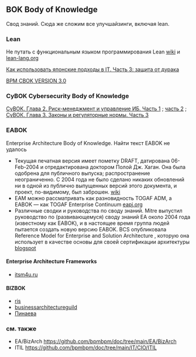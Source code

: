 ## BOK  Body of Knowledge
Свод знаний. Сюда же сложим все улучшайзинги, включая lean. 
### Lean
Не путать с функциональным языком программирования Lean [wiki](https://ru.m.wikipedia.org/wiki/Lean) и [lean-lang.org](https://lean-lang.org/about/)

[Как использовать японские подходы в IT. Часть 3: защита от дурака](https://habr.com/ru/companies/selectel/articles/888486/)


[BPM CBOK VERSION 3.0](https://archive.org/stream/ABPMPCBOKGuideEnglish/ABPMP_CBOK_Guide_English_djvu.txt)

### CyBOK Cybersecurity Body of Knowledge
[CyBOK. Глава 2. Риск-менеджмент и управление ИБ. Часть 1](https://habr.com/ru/companies/securityvison/articles/897124/) ; [часть 2](https://habr.com/ru/companies/securityvison/articles/909684/) ; [CyBОК. Глава 3. Законы и регуляторные нормы. Часть 3](https://habr.com/ru/companies/securityvison/articles/957132/)
### EABOK
Enterprise Architecture Body of Knowledge. Найти текст EABOK не удалось
- Текущая печатная версия имеет пометку DRAFT, датирована 06-Feb-2004 и отредактирована доктором Полой Дж. Хаган. Она была одобрена для публичного выпуска; распространение неограниченно. С 2004 года не было сделано никаких обновлений ни в одной из публично выпущенных версий этого документа, и проект, по-видимому, был заброшен. [wiki](https://en.wikipedia.org/wiki/Enterprise_Architecture_Body_of_Knowledge)
- EAM можно рассматривать как разновидность TOGAF ADM, а EABOK — как TOGAF Enterprise Continuum [eapj.org](https://eapj.org/enterprise-architecture-management-a-theory-of-constraints-formal-trade-off-analysis-methods-and-game-theory/)
- Различные сводки и руководства по своду знаний. Mitre выпустил руководство по (развивающемуся) своду знаний EA около 2004 года (известному как EABOK), и в настоящее время группа людей пытается создать новую версию EABOK. BCS опубликовала Reference Model for Enterprise and Solution Architecture , которую она использует в качестве основы для своей сертификации архитектуры [blogspot](https://rvsoapbox.blogspot.com/2012/10/on-enterprise-architecture-body-of.html)

#### Enterprise Architecture Frameworks
- [itsm4u.ru](https://itsm4u.ru/enterprise-architecture-frameworks)
#### BIZBOK
- [ris](https://processrenewal.com/business-architecture-essentials-the-business-architecture-landscape/bizbok/)
- [businessarchitectureguild](https://www.businessarchitectureguild.org/page/002)
- [Пинаева](https://www.hse.ru/data/2015/11/26/1080295948/%D0%9F%D0%B8%D0%BD%D0%B0%D0%B5%D0%B2%D0%B0.pdf)

### см. также 
- EA/BizArch https://github.com/bpmbpm/doc/tree/main/EA/BizArch
- ITIL https://github.com/bpmbpm/doc/tree/main/IT/CIO/ITIL
